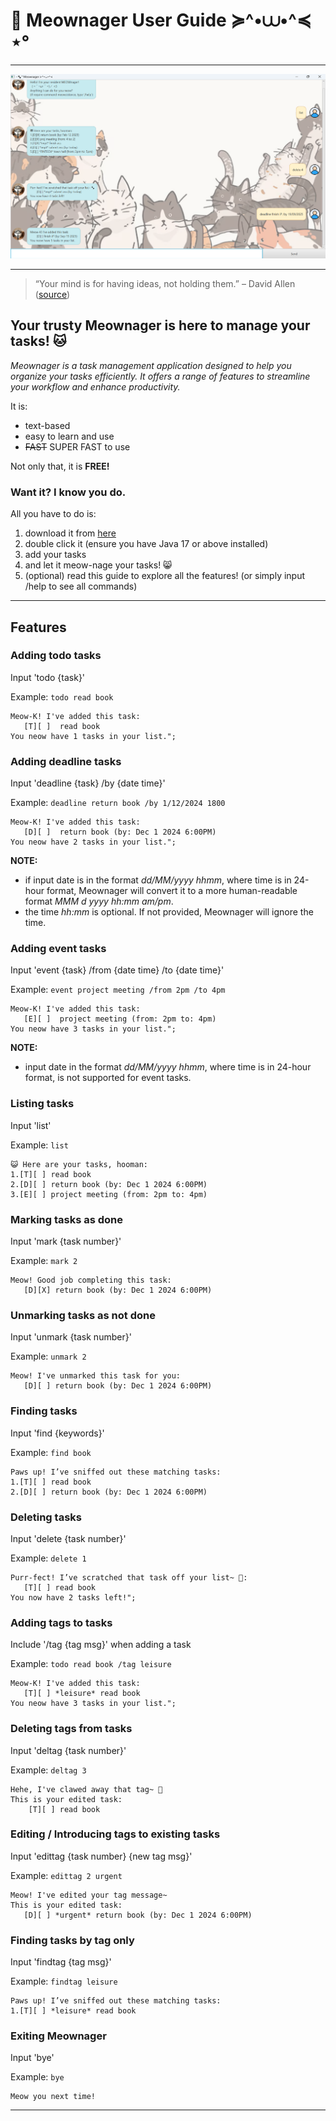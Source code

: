 # 🐾 Meownager User Guide ≽^•⩊•^≼ ⋆°

---

![Meownager in action](./Ui.png)

---

> “Your mind is for having ideas, not holding them.” – David Allen ([source](https://dansilvestre.com/productivity-quotes))

## Your trusty Meownager is here to manage your tasks! 🐱

*Meownager is a task management application designed to help you organize your tasks efficiently. 
It offers a range of features to streamline your workflow and enhance productivity.*

It is:
- text-based
- easy to learn and use
- ~~FAST~~ SUPER FAST to use
  
Not only that, it is **FREE!**

### Want it? I know you do. 
All you have to do is:
1. download it from [here](https://github.com/llamawithhats/ip/releases/tag/A-Release)
2. double click it (ensure you have Java 17 or above installed)
3. add your tasks
4. and let it meow-nage your tasks! 😸
5. (optional) read this guide to explore all the features! (or simply input /help to see all commands)

---

## Features

### Adding todo tasks

Input 'todo {task}'

Example: `todo read book`



```
Meow-K! I've added this task:
   [T][ ]  read book  
You neow have 1 tasks in your list.";
```

### Adding deadline tasks
Input 'deadline {task} /by {date time}'

Example: `deadline return book /by 1/12/2024 1800`
```
Meow-K! I've added this task:
   [D][ ]  return book (by: Dec 1 2024 6:00PM)
You neow have 2 tasks in your list.";
```
**NOTE:**  
* if input date is in the format _dd/MM/yyyy hhmm_, where time is in 24-hour format,
Meownager will convert it to a more human-readable format _MMM d yyyy hh:mm am/pm_.
* the time _hh:mm_ is optional. If not provided, Meownager will ignore the time.

### Adding event tasks
Input 'event {task} /from {date time} /to {date time}'

Example: `event project meeting /from 2pm /to 4pm`
```
Meow-K! I've added this task:
   [E][ ]  project meeting (from: 2pm to: 4pm)
You neow have 3 tasks in your list.";   
```

**NOTE:**
* input date in the format _dd/MM/yyyy hhmm_, where time is in 24-hour format,
  is not supported for event tasks.

### Listing tasks
Input 'list'

Example: `list`
```
😺 Here are your tasks, hooman:
1.[T][ ] read book
2.[D][ ] return book (by: Dec 1 2024 6:00PM)
3.[E][ ] project meeting (from: 2pm to: 4pm)
```

### Marking tasks as done
Input 'mark {task number}'

Example: `mark 2`
```
Meow! Good job completing this task:
   [D][X] return book (by: Dec 1 2024 6:00PM)
```

### Unmarking tasks as not done
Input 'unmark {task number}'    

Example: `unmark 2`
```
Meow! I've unmarked this task for you:
   [D][ ] return book (by: Dec 1 2024 6:00PM)
``` 

### Finding tasks
Input 'find {keywords}'

Example: `find book`
```
Paws up! I’ve sniffed out these matching tasks:
1.[T][ ] read book
2.[D][ ] return book (by: Dec 1 2024 6:00PM)
```

### Deleting tasks
Input 'delete {task number}'

Example: `delete 1`
```
Purr-fect! I’ve scratched that task off your list~ 🐾:
   [T][ ] read book
You now have 2 tasks left!";
```

### Adding tags to tasks
Include '/tag {tag msg}' when adding a task

Example: `todo read book /tag leisure`
```
Meow-K! I've added this task:
   [T][ ] *leisure* read book
You neow have 3 tasks in your list.";
``` 

### Deleting tags from tasks
Input 'deltag {task number}'

Example: `deltag 3`
```
Hehe, I've clawed away that tag~ 🐾 
This is your edited task:
    [T][ ] read book
```

### Editing / Introducing tags to existing tasks
Input 'edittag {task number} {new tag msg}'

Example: `edittag 2 urgent`
```
Meow! I've edited your tag message~ 
This is your edited task:
   [D][ ] *urgent* return book (by: Dec 1 2024 6:00PM)
``` 

### Finding tasks by tag only
Input 'findtag {tag msg}'

Example: `findtag leisure`
```
Paws up! I’ve sniffed out these matching tasks:
1.[T][ ] *leisure* read book
``` 

### Exiting Meownager
Input 'bye'

Example: `bye`
```
Meow you next time!
```
---






